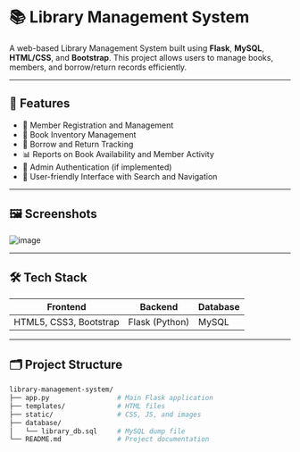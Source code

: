 # 📚 Library Management System

A web-based Library Management System built using **Flask**, **MySQL**, **HTML/CSS**, and **Bootstrap**. This project allows users to manage books, members, and borrow/return records efficiently.

---

## 🚀 Features

- 👤 Member Registration and Management  
- 📘 Book Inventory Management  
- 🔄 Borrow and Return Tracking  
- 📊 Reports on Book Availability and Member Activity  
- 🔐 Admin Authentication (if implemented)  
- 🧠 User-friendly Interface with Search and Navigation

---

## 🖼️ Screenshots

![image](https://github.com/user-attachments/assets/e161c50e-5bfd-4552-b0e6-d7de4eed4d9b)


---

## 🛠️ Tech Stack

| Frontend | Backend | Database |
|----------|---------|----------|
| HTML5, CSS3, Bootstrap | Flask (Python) | MySQL |

---

## 🗂️ Project Structure

```bash
library-management-system/
├── app.py                 # Main Flask application
├── templates/             # HTML files
├── static/                # CSS, JS, and images
├── database/
│   └── library_db.sql     # MySQL dump file
└── README.md              # Project documentation
